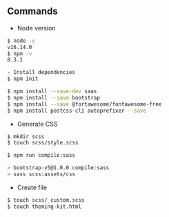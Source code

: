 ## Commands

- Node version

```bash
$ node -v             
v16.14.0
$ npm -v                                                          
8.3.1

- Install dependencies
$ npm init

$ npm install --save-dev saas
$ npm install --save bootstrap
$ npm install --save @fortawesome/fontawesome-free
$ npm install postcss-cli autoprefixer --save
```

- Generate CSS
```bash
$ mkdir scss        
$ touch scss/style.scss   

$ npm run compile:sass

> bootstrap-v5@1.0.0 compile:sass
> sass scss:assets/css
```


- Create file

```bash
$ touch scss/_custom.scss
$ touch theming-kit.html 
```